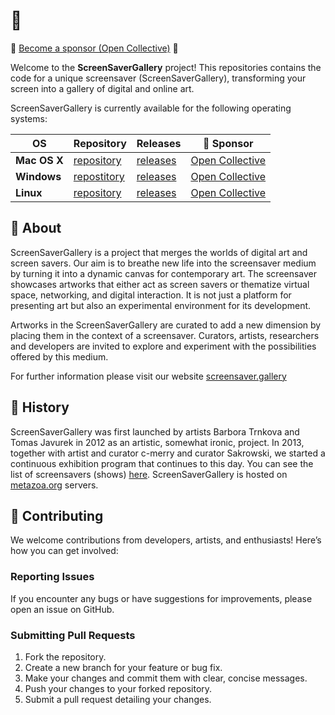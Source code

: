 # 🐣

🌸 <a href="https://opencollective.com/screensavergallery" target="_blank">Become a sponsor (Open Collective)</a> 🌸

Welcome to the **ScreenSaverGallery** project! This repositories contains the code for a unique screensaver (ScreenSaverGallery), transforming your screen into a gallery of digital and online art. 

ScreenSaverGallery is currently available for the following operating systems: 

| OS | Repository | Releases | 🌸 Sponsor |
| -- | ---------- | -------- | ------- |
| **Mac OS X** | [repository](https://github.com/ScreenSaverGallery/macos) |  [releases](https://github.com/ScreenSaverGallery/macos/releases) | <a href="https://opencollective.com/screensavergallery/projects/screensavergallery-for-mac-os" target="_blank">Open Collective</a> |
| **Windows** | [repostitory](https://github.com/ScreenSaverGallery/windows) | [releases](https://github.com/ScreenSaverGallery/windows/releases) | <a href="https://opencollective.com/screensavergallery/projects/screensavergallery-windows" target="_blank">Open Collective</a> |
| **Linux** | [repository](https://github.com/ScreenSaverGallery/linux) | [releases](https://github.com/ScreenSaverGallery/linux/releases) | <a href="https://opencollective.com/screensavergallery/projects/linux" target="_blank">Open Collective</a> |


## 🦧 About
ScreenSaverGallery is a project that merges the worlds of digital art and screen savers. Our aim is to breathe new life into the screensaver medium by turning it into a dynamic canvas for contemporary art. The screensaver showcases artworks that either act as screen savers or thematize virtual space, networking, and digital interaction. It is not just a platform for presenting art but also an experimental environment for its development.

Artworks in the ScreenSaverGallery are curated to add a new dimension by placing them in the context of a screensaver. Curators, artists, researchers and developers are invited to explore and experiment with the possibilities offered by this medium.

For further information please visit our website [screensaver.gallery](https://screensaver.gallery)

## 🐊 History
ScreenSaverGallery was first launched by artists Barbora Trnkova and Tomas Javurek in 2012 as an artistic, somewhat ironic, project. In 2013, together with artist and curator c-merry and curator Sakrowski, we started a continuous exhibition program that continues to this day. You can see the list of screensavers (shows) [here](https://screensaver.gallery/archive/screensavers). ScreenSaverGallery is hosted on [metazoa.org](https://metazoa.org) servers.

## 🐩 Contributing

We welcome contributions from developers, artists, and enthusiasts! Here’s how you can get involved:

### Reporting Issues
If you encounter any bugs or have suggestions for improvements, please open an issue on GitHub.

### Submitting Pull Requests
1. Fork the repository.
2. Create a new branch for your feature or bug fix.
3. Make your changes and commit them with clear, concise messages.
4. Push your changes to your forked repository.
5. Submit a pull request detailing your changes.
